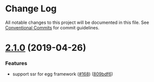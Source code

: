 # Change Log

All notable changes to this project will be documented in this file.
See [Conventional Commits](https://conventionalcommits.org) for commit guidelines.

# [2.1.0](https://github.com/alibaba/beidou/tree/master/packages/egg-beidou/compare/v2.0.5...v2.1.0) (2019-04-26)


### Features

* support ssr for egg framework ([#168](https://github.com/alibaba/beidou/tree/master/packages/egg-beidou/issues/168)) ([809bdf6](https://github.com/alibaba/beidou/tree/master/packages/egg-beidou/commit/809bdf6))
